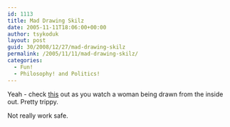 ```yaml
---
id: 1113
title: Mad Drawing Skilz
date: 2005-11-11T18:06:00+00:00
author: tsykoduk
layout: post
guid: 30/2008/12/27/mad-drawing-skilz
permalink: /2005/11/11/mad-drawing-skilz/
categories:
  - Fun!
  - Philosophy! and Politics!
---
```

Yeah - check <a href="http://fcmx.net/vec/v.php?i=003702">this</a> out as you watch a woman being drawn from the inside out. Pretty trippy.


Not really work safe.